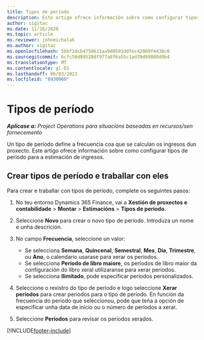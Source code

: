 ```yaml
---
title: Tipos de período
description: Este artigo ofrece información sobre como configurar tipos de período para a estimación de ingresos.
author: sigitac
ms.date: 11/16/2020
ms.topic: article
ms.reviewer: johnmichalak
ms.author: sigitac
ms.openlocfilehash: 5bbf2dcb4758611aa9d0591ddfec42869f4438c0
ms.sourcegitcommit: 6cfc50d89528df977a8f6a55c1ad39d99800d9b4
ms.translationtype: MT
ms.contentlocale: gl-ES
ms.lasthandoff: 06/03/2022
ms.locfileid: "8930960"
---
```

# <a name="period-types"></a>Tipos de período

_**Aplícase a:** Project Operations para situacións baseadas en recursos/sen fornecemento_

Un tipo de período define a frecuencia coa que se calculan os ingresos dun proxecto. Este artigo ofrece información sobre como configurar tipos de período para a estimación de ingresos. 

## <a name="create-and-work-with-period-types"></a>Crear tipos de período e traballar con eles
Para crear e traballar con tipos de período, complete os seguintes pasos:

1. No teu entorno Dynamics 365 Finance, vai a **Xestión de proxectos e contabilidade** > **Montar** > **Estimacións** > **Tipos de período**.
2. Seleccione **Novo** para crear o novo tipo de período. Introduza un nome e unha descrición.
3. No campo **Frecuencia**, seleccione un valor:

    - Se selecciona **Semana**, **Quincenal**, **Semestral**, **Mes**, **Día**, **Trimestre**, ou **Ano**, o calendario usarase para xerar os períodos. 
    - Se selecciona **Período de libro maiore**, os períodos de libro maior da configuración do libro xeral utilizaranse para xerar períodos.
    - Se selecciona **Ilimitado**, pode especificar períodos personalizados.
4. Seleccione o rexistro do tipo de período e logo seleccione **Xerar períodos** para crear períodos para o tipo de período. En función da frecuencia do período que seleccionou, pode que teña a opción de especificar unha data de inicio ou o número de períodos a xerar.
5. Seleccione **Períodos** para revisar os períodos xerados.



[!INCLUDE[footer-include](../includes/footer-banner.md)]